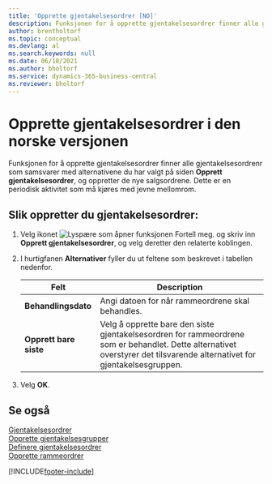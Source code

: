 ```yaml
---
title: 'Opprette gjentakelsesordrer [NO]'
description: Funksjonen for å opprette gjentakelsesordrer finner alle gjentakelsesordrer som samsvarer med alternativene du har valgt på siden Opprett gjentakelsesordrer.
author: brentholtorf
ms.topic: conceptual
ms.devlang: al
ms.search.keywords: null
ms.date: 06/18/2021
ms.author: bholtorf
ms.service: dynamics-365-business-central
ms.reviewer: bholtorf
---
```

# Opprette gjentakelsesordrer i den norske versjonen
Funksjonen for å opprette gjentakelsesordrer finner alle gjentakelsesordrenr som samsvarer med alternativene du har valgt på siden **Opprett gjentakelsesordrer**, og oppretter de nye salgsordrene. Dette er en periodisk aktivitet som må kjøres med jevne mellomrom.  

## Slik oppretter du gjentakelsesordrer:  

1.  Velg ikonet ![Lyspære som åpner funksjonen Fortell meg.](../../media/ui-search/search_small.png "Fortell hva du vil gjøre") og skriv inn **Opprett gjentakelsesordrer**, og velg deretter den relaterte koblingen.  
2.  I hurtigfanen **Alternativer** fyller du ut feltene som beskrevet i tabellen nedenfor.  

    |Felt|Description|  
    |---------------------------------|---------------------------------------|  
    |**Behandlingsdato**|Angi datoen for når rammeordrene skal behandles.|  
    |**Opprett bare siste**|Velg å opprette bare den siste gjentakelsesordren for rammeordrene som er behandlet. Dette alternativet overstyrer det tilsvarende alternativet for gjentakelsesgruppen.|  

3.  Velg **OK**.  

## Se også  
 [Gjentakelsesordrer](recurring-orders.md)   
 [Opprette gjentakelsesgrupper](how-to-set-up-recurring-groups.md)   
 [Definere gjentakelsesordrer](how-to-set-up-recurring-orders.md)   
 [Opprette rammeordrer](../../sales-how-to-create-blanket-sales-orders.md)


[!INCLUDE[footer-include](../../includes/footer-banner.md)]